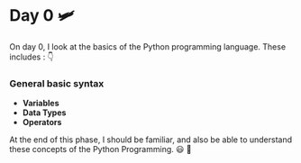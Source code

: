 # Day 0 🛩️
On day 0, I look at the basics of the Python programming language. These includes : 👇

  ### General basic syntax
  - **Variables**
  - **Data Types**
  - **Operators**

At the end of this phase, I should be familiar, and also be able to understand these concepts of the Python Programming. 😃 👋

